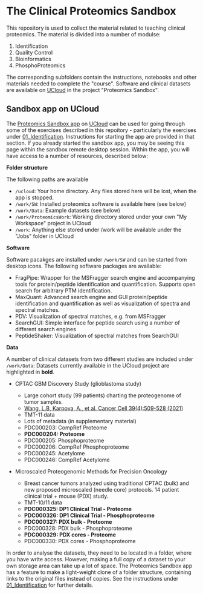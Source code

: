 # The Clinical Proteomics Sandbox

This repository is used to collect the material related to teaching clinical proteomics. The material is divided into a number of modulse:

1. Identification
1. Quality Control
1. Bioinformatics
1. PhosphoProteomics

The corresponding subfolders contain the instructions, notebooks and other materials needed to complete the "course". Software and clinical datasets are available on [UCloud](cloud.sdu.dk) in the project "Proteomics Sandbox".

## Sandbox app on UCloud

The [Proteomics Sandbox app](https://cloud.sdu.dk/app/applications/proteomics/Oct2021/) on [UCloud](https://cloud.sdu.dk/) can be used for going through some of the exercises described in this repoitory - particularly the exercises under [01_Identification](01_Identification). Instructions for starting the app are provided in that section. If you already started the sandbox app, you may be seeing this page within the sandbox remote desktop session. Within the app, you will have access to a number of resources, described below:

**Folder structure**

The following paths are available

* `/ucloud`: Your home directory. Any files stored here will be lost, when the app is stopped.
* `/work/SW`: Installed proteomics software is available here (see below)
* `/work/Data`: Example datasets (see below)
* `/work/ProteomicsWork`: Working directory stored under your own "My Workspace" project in UCloud
* `/work`: Anything else stored under /work will be available under the "Jobs" folder in UCloud

**Software**

Software pacakges are installed under `/work/SW` and can be started from desktop icons. The following software packages are available:

* FragPipe: Wrapper for the MSFragger search engine and accompanying tools for protein/peptide identification and quantification. Supports open search for arbitrary PTM identification.
* MaxQuant: Advanced search engine and GUI protein/peptide identification and quantification as well as visualization of spectra and spectral matches.
* PDV: Visualization of spectral matches, e.g. from MSFragger
* SearchGUI: Simple interface for peptide search using a number of different search engines
* PeptideShaker: Visualization of spectral matches from SearchGUI

**Data**

A number of clinical datasets from two different studies are included under `/work/Data`:
Datasets currently available in the UCloud project are highlighted in **bold**.

* CPTAC GBM Discovery Study (glioblastoma study)
  * Large cohort study (99 patients) charting the proteogenome of tumor samples.
  * [Wang, L.B, Karpova, A., et al. Cancer Cell 39(4):509-528 (2021)](https://www.cell.com/cancer-cell/fulltext/S1535-6108(21)00050-7)
  * TMT-11 data
  * Lots of metadata (in supplementary material)
  * PDC000203: CompRef Proteome
  * **PDC000204: Proteome**
  * PDC000205: Phosphoproteome
  * PDC000206: CompRef Phosphoproteome
  * PDC000245: Acetylome
  * PDC000246: CompRef Acetylome

* Microscaled Proteogenomic Methods for Precision Oncology
  * Breast cancer tumors analyzed using traditional CPTAC (bulk) and new proposed microscaled (needle core) protocols. 14 patient clinical trial + mouse (PDX) study.
  * TMT-10/11 data
  * **PDC000325: DP1 Clinical Trial - Proteome**
  * **PDC000326: DP1 Clinical Trial - Phosphoproteome**
  * **PDC000327: PDX bulk - Proteome**
  * PDC000328: PDX bulk - Phosphoproteome
  * **PDC000329: PDX cores - Proteome**
  * PDC000330: PDX cores - Phosphoproteome

In order to analyse the datasets, they need to be located in a folder, where you have write access. However, making a full copy of a dataset to your own storage area can take up a lot of space. The Proteomics Sandbox app has a feature to make a light-weight clone of a folder structure, containing links to the original files instead of copies. See the instructions under [01_Identification](01_Identification) for further details.

